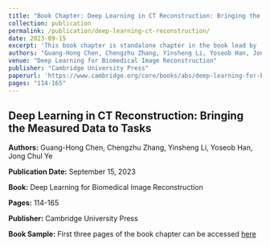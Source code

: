 ```yaml
---
title: "Book Chapter: Deep Learning in CT Reconstruction: Bringing the Measured Data to Tasks"
collection: publication
permalink: /publication/deep-learning-ct-reconstruction/
date: 2023-09-15
excerpt: 'This book chapter is standalone chapter in the book lead by [Dr Jong Chul Ye](https://bispl.weebly.com/professor.html). It nicely summarizes the development of AI-based image reconstruction before 2020 into four categories. It highlights our contribution in data consistent AI-based CT image reconstruction'
authors: "Guang-Hong Chen, Chengzhu Zhang, Yinsheng Li, Yoseob Han, Jong Chul Ye"
venue: "Deep Learning for Biomedical Image Reconstruction"
publisher: "Cambridge University Press"
paperurl: 'https://www.cambridge.org/core/books/abs/deep-learning-for-biomedical-image-reconstruction/deep-learning-in-ct-reconstruction-bringing-the-measured-data-to-tasks/14E8B837C14DF22293750A0CE5CC3146'
pages: "114-165"
---
```


## Deep Learning in CT Reconstruction: Bringing the Measured Data to Tasks

**Authors:** Guang-Hong Chen, Chengzhu Zhang, Yinsheng Li, Yoseob Han, Jong Chul Ye

**Publication Date:** September 15, 2023

**Book:** Deep Learning for Biomedical Image Reconstruction

**Pages:** 114-165

**Publisher:** Cambridge University Press

**Book Sample:** First three pages of the book chapter can be accessed [here](http://mp-czhang.github.io/files/book.pdf)
